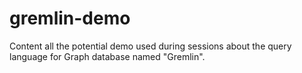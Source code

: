 # gremlin-demo
Content all the potential demo used during sessions about the query language for Graph database named "Gremlin".

